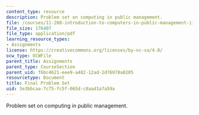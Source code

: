 ```yaml
---
content_type: resource
description: Problem set on computing in public management.
file: /courses/11-208-introduction-to-computers-in-public-management-ii-january-iap-2002/3e3bbcaa7c75fc5f065dc8aad1a7a59a_11208pset.pdf
file_size: 176407
file_type: application/pdf
learning_resource_types:
- Assignments
license: https://creativecommons.org/licenses/by-nc-sa/4.0/
ocw_type: OCWFile
parent_title: Assignments
parent_type: CourseSection
parent_uid: f6bc4621-eee9-a482-12ad-2d76978a0205
resourcetype: Document
title: Final Problem Set
uid: 3e3bbcaa-7c75-fc5f-065d-c8aad1a7a59a
---
```

Problem set on computing in public management.